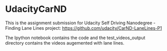 # UdacityCarND


This is the assignment submission for Udacity Self Driving Nanodegree - Finding Lane Lines project: https://github.com/udacity/CarND-LaneLines-P1

The Ipython notebook contains the code and the test_videos_output directory contains the videos augemented with lane lines.
